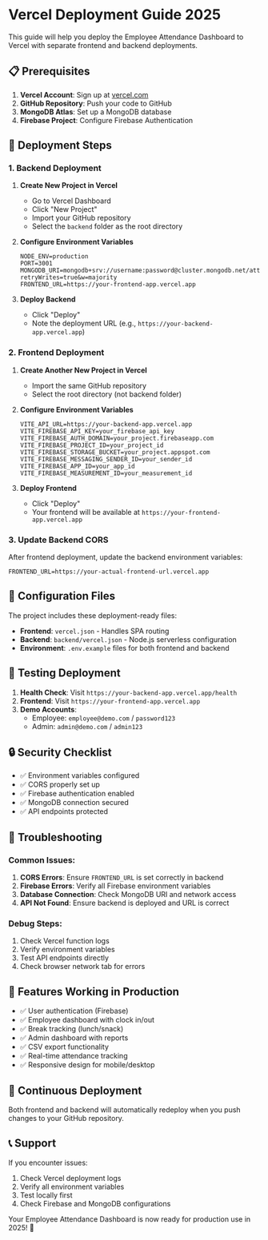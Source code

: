 # Vercel Deployment Guide 2025

This guide will help you deploy the Employee Attendance Dashboard to Vercel with separate frontend and backend deployments.

## 📋 Prerequisites

1. **Vercel Account**: Sign up at [vercel.com](https://vercel.com)
2. **GitHub Repository**: Push your code to GitHub
3. **MongoDB Atlas**: Set up a MongoDB database
4. **Firebase Project**: Configure Firebase Authentication

## 🚀 Deployment Steps

### 1. Backend Deployment

1. **Create New Project in Vercel**
   - Go to Vercel Dashboard
   - Click "New Project"
   - Import your GitHub repository
   - Select the `backend` folder as the root directory

2. **Configure Environment Variables**
   ```
   NODE_ENV=production
   PORT=3001
   MONGODB_URI=mongodb+srv://username:password@cluster.mongodb.net/attendance?retryWrites=true&w=majority
   FRONTEND_URL=https://your-frontend-app.vercel.app
   ```

3. **Deploy Backend**
   - Click "Deploy"
   - Note the deployment URL (e.g., `https://your-backend-app.vercel.app`)

### 2. Frontend Deployment

1. **Create Another New Project in Vercel**
   - Import the same GitHub repository
   - Select the root directory (not backend folder)

2. **Configure Environment Variables**
   ```
   VITE_API_URL=https://your-backend-app.vercel.app
   VITE_FIREBASE_API_KEY=your_firebase_api_key
   VITE_FIREBASE_AUTH_DOMAIN=your_project.firebaseapp.com
   VITE_FIREBASE_PROJECT_ID=your_project_id
   VITE_FIREBASE_STORAGE_BUCKET=your_project.appspot.com
   VITE_FIREBASE_MESSAGING_SENDER_ID=your_sender_id
   VITE_FIREBASE_APP_ID=your_app_id
   VITE_FIREBASE_MEASUREMENT_ID=your_measurement_id
   ```

3. **Deploy Frontend**
   - Click "Deploy"
   - Your frontend will be available at `https://your-frontend-app.vercel.app`

### 3. Update Backend CORS

After frontend deployment, update the backend environment variables:
```
FRONTEND_URL=https://your-actual-frontend-url.vercel.app
```

## 🔧 Configuration Files

The project includes these deployment-ready files:

- **Frontend**: `vercel.json` - Handles SPA routing
- **Backend**: `backend/vercel.json` - Node.js serverless configuration
- **Environment**: `.env.example` files for both frontend and backend

## 🧪 Testing Deployment

1. **Health Check**: Visit `https://your-backend-app.vercel.app/health`
2. **Frontend**: Visit `https://your-frontend-app.vercel.app`
3. **Demo Accounts**: 
   - Employee: `employee@demo.com` / `password123`
   - Admin: `admin@demo.com` / `admin123`

## 🔒 Security Checklist

- ✅ Environment variables configured
- ✅ CORS properly set up
- ✅ Firebase authentication enabled
- ✅ MongoDB connection secured
- ✅ API endpoints protected

## 🐛 Troubleshooting

### Common Issues:

1. **CORS Errors**: Ensure `FRONTEND_URL` is set correctly in backend
2. **Firebase Errors**: Verify all Firebase environment variables
3. **Database Connection**: Check MongoDB URI and network access
4. **API Not Found**: Ensure backend is deployed and URL is correct

### Debug Steps:

1. Check Vercel function logs
2. Verify environment variables
3. Test API endpoints directly
4. Check browser network tab for errors

## 📱 Features Working in Production

- ✅ User authentication (Firebase)
- ✅ Employee dashboard with clock in/out
- ✅ Break tracking (lunch/snack)
- ✅ Admin dashboard with reports
- ✅ CSV export functionality
- ✅ Real-time attendance tracking
- ✅ Responsive design for mobile/desktop

## 🔄 Continuous Deployment

Both frontend and backend will automatically redeploy when you push changes to your GitHub repository.

## 📞 Support

If you encounter issues:
1. Check Vercel deployment logs
2. Verify all environment variables
3. Test locally first
4. Check Firebase and MongoDB configurations

Your Employee Attendance Dashboard is now ready for production use in 2025! 🎉